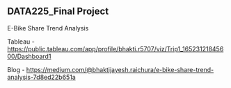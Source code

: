## DATA225_Final Project
E-Bike Share Trend Analysis

Tableau - https://public.tableau.com/app/profile/bhakti.r5707/viz/Trip1_16523121845600/Dashboard1

Blog - https://medium.com/@bhaktijayesh.raichura/e-bike-share-trend-analysis-7d8ed22b651a
